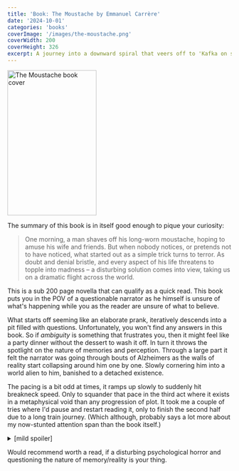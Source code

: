 ```yaml
---
title: 'Book: The Moustache by Emmanuel Carrère'
date: '2024-10-01'
categories: 'books'
coverImage: '/images/the-moustache.png'
coverWidth: 200
coverHeight: 326
excerpt: A journey into a downward spiral that veers off to 'Kafka on shrooms' levels
---
```


<img
class="cover-image"
src='/images/the-moustache.webp'
alt="The Moustache book cover"
width="200px"
height="326px"
/>

The summary of this book is in itself good enough to pique your curiosity:

> One morning, a man shaves off his long-worn moustache, hoping to amuse his wife and friends. But when nobody notices, or pretends not to have noticed, what started out as a simple trick turns to terror. As doubt and denial bristle, and every aspect of his life threatens to topple into madness – a disturbing solution comes into view, taking us on a dramatic flight across the world.

This is a sub 200 page novella that can qualify as a quick read. This book puts you in the POV of a questionable narrator as he himself is unsure of what's happening while you as the reader are unsure of what to believe.

What starts off seeming like an elaborate prank, iteratively descends into a pit filled with questions. Unfortunately, you won't find any answers in this book. So if _ambiguity_ is something that frustrates you, then it might feel like a party dinner without the dessert to wash it off. In turn it throws the spotlight on the nature of memories and perception. Through a large part it felt the narrator was going through bouts of Alzheimers as the walls of reality start collapsing around him one by one. Slowly cornering him into a world alien to him, banished to a detached existence.

The pacing is a bit odd at times, it ramps up slowly to suddenly hit breakneck speed. Only to squander that pace in the third act where it exists in a metaphysical void than any progression of plot. It took me a couple of tries where I'd pause and restart reading it, only to finish the second half due to a long train journey. (Which although, probably says a lot more about my now-stunted attention span than the book itself.)

<details>
    <summary>[mild spoiler]</summary>
    Fair warning, the ending isn't for the squeamish. It shifts gears from a wearily resigned pace to going all body horror within a page or two.
    Graphic enough to leave a lasting impression.
</details>

Would recommend worth a read, if a disturbing psychological horror and questioning the nature of memory/reality is your thing.
